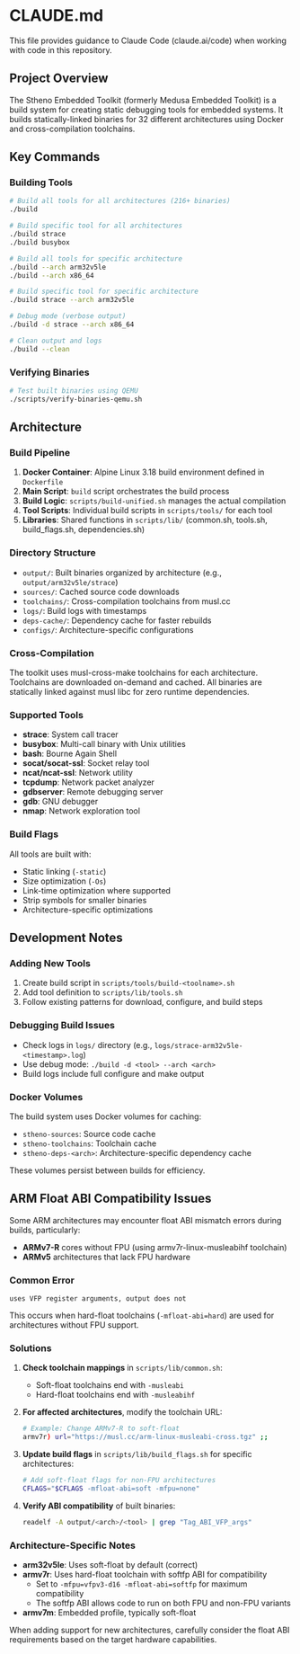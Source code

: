 # CLAUDE.md

This file provides guidance to Claude Code (claude.ai/code) when working with code in this repository.

## Project Overview

The Stheno Embedded Toolkit (formerly Medusa Embedded Toolkit) is a build system for creating static debugging tools for embedded systems. It builds statically-linked binaries for 32 different architectures using Docker and cross-compilation toolchains.

## Key Commands

### Building Tools

```bash
# Build all tools for all architectures (216+ binaries)
./build

# Build specific tool for all architectures
./build strace
./build busybox

# Build all tools for specific architecture
./build --arch arm32v5le
./build --arch x86_64

# Build specific tool for specific architecture
./build strace --arch arm32v5le

# Debug mode (verbose output)
./build -d strace --arch x86_64

# Clean output and logs
./build --clean
```

### Verifying Binaries

```bash
# Test built binaries using QEMU
./scripts/verify-binaries-qemu.sh
```

## Architecture

### Build Pipeline
1. **Docker Container**: Alpine Linux 3.18 build environment defined in `Dockerfile`
2. **Main Script**: `build` script orchestrates the build process
3. **Build Logic**: `scripts/build-unified.sh` manages the actual compilation
4. **Tool Scripts**: Individual build scripts in `scripts/tools/` for each tool
5. **Libraries**: Shared functions in `scripts/lib/` (common.sh, tools.sh, build_flags.sh, dependencies.sh)

### Directory Structure
- `output/`: Built binaries organized by architecture (e.g., `output/arm32v5le/strace`)
- `sources/`: Cached source code downloads
- `toolchains/`: Cross-compilation toolchains from musl.cc
- `logs/`: Build logs with timestamps
- `deps-cache/`: Dependency cache for faster rebuilds
- `configs/`: Architecture-specific configurations

### Cross-Compilation
The toolkit uses musl-cross-make toolchains for each architecture. Toolchains are downloaded on-demand and cached. All binaries are statically linked against musl libc for zero runtime dependencies.

### Supported Tools
- **strace**: System call tracer
- **busybox**: Multi-call binary with Unix utilities
- **bash**: Bourne Again Shell
- **socat/socat-ssl**: Socket relay tool
- **ncat/ncat-ssl**: Network utility
- **tcpdump**: Network packet analyzer
- **gdbserver**: Remote debugging server
- **gdb**: GNU debugger
- **nmap**: Network exploration tool

### Build Flags
All tools are built with:
- Static linking (`-static`)
- Size optimization (`-Os`)
- Link-time optimization where supported
- Strip symbols for smaller binaries
- Architecture-specific optimizations

## Development Notes

### Adding New Tools
1. Create build script in `scripts/tools/build-<toolname>.sh`
2. Add tool definition to `scripts/lib/tools.sh`
3. Follow existing patterns for download, configure, and build steps

### Debugging Build Issues
- Check logs in `logs/` directory (e.g., `logs/strace-arm32v5le-<timestamp>.log`)
- Use debug mode: `./build -d <tool> --arch <arch>`
- Build logs include full configure and make output

### Docker Volumes
The build system uses Docker volumes for caching:
- `stheno-sources`: Source code cache
- `stheno-toolchains`: Toolchain cache
- `stheno-deps-<arch>`: Architecture-specific dependency cache

These volumes persist between builds for efficiency.

## ARM Float ABI Compatibility Issues

Some ARM architectures may encounter float ABI mismatch errors during builds, particularly:
- **ARMv7-R** cores without FPU (using armv7r-linux-musleabihf toolchain)
- **ARMv5** architectures that lack FPU hardware

### Common Error
```
uses VFP register arguments, output does not
```

This occurs when hard-float toolchains (`-mfloat-abi=hard`) are used for architectures without FPU support.

### Solutions

1. **Check toolchain mappings** in `scripts/lib/common.sh`:
   - Soft-float toolchains end with `-musleabi`
   - Hard-float toolchains end with `-musleabihf`

2. **For affected architectures**, modify the toolchain URL:
   ```bash
   # Example: Change ARMv7-R to soft-float
   armv7r) url="https://musl.cc/arm-linux-musleabi-cross.tgz" ;;
   ```

3. **Update build flags** in `scripts/lib/build_flags.sh` for specific architectures:
   ```bash
   # Add soft-float flags for non-FPU architectures
   CFLAGS="$CFLAGS -mfloat-abi=soft -mfpu=none"
   ```

4. **Verify ABI compatibility** of built binaries:
   ```bash
   readelf -A output/<arch>/<tool> | grep "Tag_ABI_VFP_args"
   ```

### Architecture-Specific Notes
- **arm32v5le**: Uses soft-float by default (correct)
- **armv7r**: Uses hard-float toolchain with softfp ABI for compatibility
  - Set to `-mfpu=vfpv3-d16 -mfloat-abi=softfp` for maximum compatibility
  - The softfp ABI allows code to run on both FPU and non-FPU variants
- **armv7m**: Embedded profile, typically soft-float

When adding support for new architectures, carefully consider the float ABI requirements based on the target hardware capabilities.